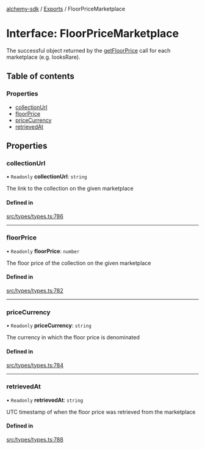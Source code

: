 [alchemy-sdk](../README.md) / [Exports](../modules.md) / FloorPriceMarketplace

# Interface: FloorPriceMarketplace

The successful object returned by the [getFloorPrice](../classes/NftNamespace.md#getfloorprice) call for each
marketplace (e.g. looksRare).

## Table of contents

### Properties

- [collectionUrl](FloorPriceMarketplace.md#collectionurl)
- [floorPrice](FloorPriceMarketplace.md#floorprice)
- [priceCurrency](FloorPriceMarketplace.md#pricecurrency)
- [retrievedAt](FloorPriceMarketplace.md#retrievedat)

## Properties

### collectionUrl

• `Readonly` **collectionUrl**: `string`

The link to the collection on the given marketplace

#### Defined in

[src/types/types.ts:786](https://github.com/alchemyplatform/alchemy-sdk-js/blob/8b1ae5c/src/types/types.ts#L786)

___

### floorPrice

• `Readonly` **floorPrice**: `number`

The floor price of the collection on the given marketplace

#### Defined in

[src/types/types.ts:782](https://github.com/alchemyplatform/alchemy-sdk-js/blob/8b1ae5c/src/types/types.ts#L782)

___

### priceCurrency

• `Readonly` **priceCurrency**: `string`

The currency in which the floor price is denominated

#### Defined in

[src/types/types.ts:784](https://github.com/alchemyplatform/alchemy-sdk-js/blob/8b1ae5c/src/types/types.ts#L784)

___

### retrievedAt

• `Readonly` **retrievedAt**: `string`

UTC timestamp of when the floor price was retrieved from the marketplace

#### Defined in

[src/types/types.ts:788](https://github.com/alchemyplatform/alchemy-sdk-js/blob/8b1ae5c/src/types/types.ts#L788)
